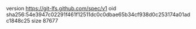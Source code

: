 version https://git-lfs.github.com/spec/v1
oid sha256:54e3947c02291f461f12511dc0c0dbae65b34cf938d0c253174a01adc1848c25
size 87677
